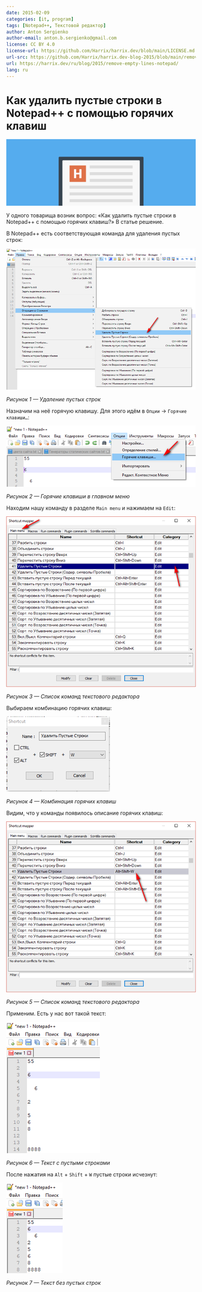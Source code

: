 ```yaml
---
date: 2015-02-09
categories: [it, program]
tags: [Notepad++, Текстовой редактор]
author: Anton Sergienko
author-email: anton.b.sergienko@gmail.com
license: CC BY 4.0
license-url: https://github.com/Harrix/harrix.dev/blob/main/LICENSE.md
url-src: https://github.com/Harrix/harrix.dev-blog-2015/blob/main/remove-empty-lines-notepad/remove-empty-lines-notepad.md
url: https://harrix.dev/ru/blog/2015/remove-empty-lines-notepad/
lang: ru
---
```


# Как удалить пустые строки в Notepad++ с помощью горячих клавиш

![Featured image](featured-image.svg)

У одного товарища возник вопрос: «Как удалить пустые строки в Notepad++ с помощью горячих клавиш?» В статье решение.

В Notepad++ есть соответствующая команда для удаления пустых строк:

![Удаление пустых строк](img/remove-empty-lines.png)

_Рисунок 1 — Удаление пустых строк_

Назначим на неё горячую клавишу. Для этого идём в `Опции` → `Горячие клавиши…`:

![Горячие клавиши в главном меню](img/shortcuts_01.png)

_Рисунок 2 — Горячие клавиши в главном меню_

Находим нашу команду в разделе `Main menu` и нажимаем на `Edit`:

![Список команд текстового редактора](img/shortcuts_02.png)

_Рисунок 3 — Список команд текстового редактора_

Выбираем комбинацию горячих клавиш:

![Комбинация горячих клавиш](img/shortcuts_03.png)

_Рисунок 4 — Комбинация горячих клавиш_

Видим, что у команды появилось описание горячих клавиш:

![Список команд текстового редактора](img/shortcuts_04.png)

_Рисунок 5 — Список команд текстового редактора_

Применим. Есть у нас вот такой текст:

![Текст с пустыми строками](img/text_01.png)

_Рисунок 6 — Текст с пустыми строками_

После нажатия на `Alt` + `Shift` + `W` пустые строки исчезнут:

![Текст без пустых строк](img/text_02.png)

_Рисунок 7 — Текст без пустых строк_
